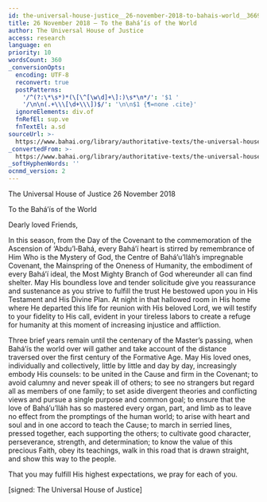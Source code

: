 ```yaml
---
id: the-universal-house-justice__26-november-2018-to-bahais-world__3669778127__en
title: 26 November 2018 – To the Bahá’ís of the World
author: The Universal House of Justice
access: research
language: en
priority: 10
wordsCount: 360
_conversionOpts:
  encoding: UTF-8
  reconvert: true
  postPatterns:
    '/^(?:\*\s*)*(\[\^[\w\d]+\]:)\s*\n*/': '$1 '
    '/\n\n(.+\\\[\d+\\\])$/': '\n\n$1 {¶=none .cite}'
  ignoreElements: div.of
  fnRefEl: sup.ve
  fnTextEl: a.sd
sourceUrl: >-
  https://www.bahai.org/library/authoritative-texts/the-universal-house-of-justice/messages/20181126_001/20181126_001.xhtml
_convertedFrom: >-
  https://www.bahai.org/library/authoritative-texts/the-universal-house-of-justice/messages/20181126_001/20181126_001.xhtml
_softHyphenWords: ''
ocnmd_version: 2
---
```

The Universal House of Justice
26 November 2018

To the Bahá’ís of the World

Dearly loved Friends,

In this season, from the Day of the Covenant to the commemoration of the Ascension of ‘Abdu’l‑Bahá, every Bahá’í heart is stirred by remembrance of Him Who is the Mystery of God, the Centre of Bahá’u’lláh’s impregnable Covenant, the Mainspring of the Oneness of Humanity, the embodiment of every Bahá’í ideal, the Most Mighty Branch of God whereunder all can find shelter. May His boundless love and tender solicitude give you reassurance and sustenance as you strive to fulfill the trust He bestowed upon you in His Testament and His Divine Plan. At night in that hallowed room in His home where He departed this life for reunion with His beloved Lord, we will testify to your fidelity to His call, evident in your tireless labors to create a refuge for humanity at this moment of increasing injustice and affliction.

Three brief years remain until the centenary of the Master’s passing, when Bahá’ís the world over will gather and take account of the distance traversed over the first century of the Formative Age. May His loved ones, individually and collectively, little by little and day by day, increasingly embody His counsels: to be united in the Cause and firm in the Covenant; to avoid calumny and never speak ill of others; to see no strangers but regard all as members of one family; to set aside divergent theories and conflicting views and pursue a single purpose and common goal; to ensure that the love of Bahá’u’lláh has so mastered every organ, part, and limb as to leave no effect from the promptings of the human world; to arise with heart and soul and in one accord to teach the Cause; to march in serried lines, pressed together, each supporting the others; to cultivate good character, perseverance, strength, and determination; to know the value of this precious Faith, obey its teachings, walk in this road that is drawn straight, and show this way to the people.

That you may fulfill His highest expectations, we pray for each of you.

\[signed: The Universal House of Justice\]
